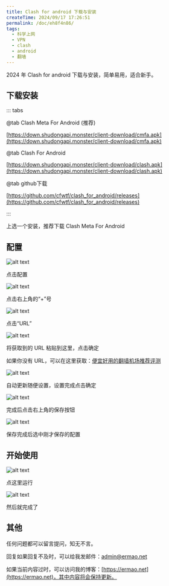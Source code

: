```yaml
---
title: Clash for android 下载与安装
createTime: 2024/09/17 17:26:51
permalink: /doc/eh8f4n86/
tags:
  - 科学上网
  - VPN
  - clash
  - android
  - 翻墙
---
```


2024 年 Clash for android 下载与安装，简单易用，适合新手。

<!-- more -->

## 下载安装

::: tabs

@tab Clash Meta For Android (推荐)

[https://down.shudongapi.monster/client-download/cmfa.apk](https://down.shudongapi.monster/client-download/cmfa.apk)

@tab Clash For Android

[https://down.shudongapi.monster/client-download/clash.apk](https://down.shudongapi.monster/client-download/clash.apk)

@tab github下载

[https://github.com/cfwtf/clash_for_android/releases](https://github.com/cfwtf/clash_for_android/releases)

:::

上选一个安装，推荐下载 Clash Meta For Android

## 配置

![alt text](images/Android手机使用clash/image.png)

点击配置

![alt text](images/Android手机使用clash/image-1.png)

点击右上角的“+”号

![alt text](images/Android手机使用clash/image-2.png)

点击“URL”

![alt text](images/Android手机使用clash/image-3.png)

将获取到的 URL 粘贴到这里，点击确定

如果你没有 URL，可以在这里获取：[便宜好用的翻墙机场推荐评测](https://www.pyjichang.com)

![alt text](images/Android手机使用clash/image-4.png)

自动更新随便设置，设置完成点击确定

![alt text](images/Android手机使用clash/image-5.png)

完成后点击右上角的保存按钮

![alt text](images/Android手机使用clash/image-6.png)

保存完成后选中刚才保存的配置

## 开始使用

![alt text](images/Android手机使用clash/image-7.png)

点这里运行

![alt text](images/Android手机使用clash/image-8.png)

然后就完成了

## 其他

任何问题都可以留言提问，知无不言。

回复如果回复不及时，可以给我发邮件：[admin@ermao.net](mailto:admin@ermao.net)

如果当前内容过时，可以访问我的博客：[https://ermao.net](https://ermao.net)，其中内容将会保持更新。
